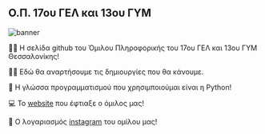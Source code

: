 ## Ο.Π. 17ου ΓΕΛ και 13ου ΓΥΜ

<img alt="banner" src="https://github.com/Omilos-Plhroforikis-17o-GEL-13o-GYM/.github/blob/main/profile/Banner_long.png">

🙋‍♂️ Η σελίδα github του Όμιλου Πληροφορικής του 17ου ΓΕΛ και 13ου ΓΥΜ Θεσσαλονίκης!

👨‍💻 Εδώ θα αναρτήσουμε τις δημιουργίες που θα κάνουμε. 

🐍 Η γλώσσα προγραμματισμού που χρησιμποιούμαι είναι η Python!

💻 Το [website](https://iosifidi.wixsite.com/omada) που έφτιαξε ο όμιλος μας!

📱 Ο λογαριασμός [instagram](https://www.instagram.com/17gel13/) του ομίλου μας!

